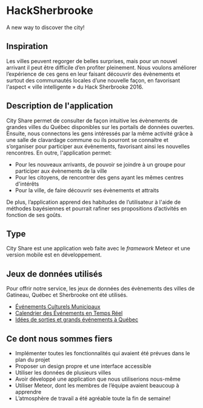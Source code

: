# HackSherbrooke
A new way to discover the city! 

## Inspiration
Les villes peuvent regorger de belles surprises, mais pour un nouvel arrivant il peut être difficile d’en profiter pleinement. Nous voulons améliorer l’expérience de ces gens en leur faisant découvrir des évènements et surtout des communautés locales d’une nouvelle façon, en favorisant l'aspect « ville intelligente » du Hack Sherbrooke 2016.

## Description de l'application
City Share permet de consulter de façon intuitive les évènements de grandes villes du Québec disponibles sur les portails de données ouvertes. Ensuite, nous connectons les gens intéressés par la même activité grâce à une salle de clavardage commune ou ils pourront se connaître et s’organiser pour participer aux évènements, favorisant ainsi les nouvelles rencontres. En outre, l'application permet:
+ Pour les nouveaux arrivants, de pouvoir se joindre à un groupe pour participer aux évènements de la ville
+ Pour les citoyens, de rencontrer des gens ayant les mêmes centres d'intérêts
+ Pour la ville, de faire découvrir ses évènements et attraits

De plus, l’application apprend des habitudes de l’utilisateur à l'aide de méthodes bayésiennes et pourrait rafiner ses propositions d’activités en fonction de ses goûts.

## Type
City Share est une application web faite avec le _framework_ Meteor et une version mobile est en développement.

## Jeux de données utilisés
Pour offrir notre service, les jeux de données des évènements des villes de Gatineau, Québec et Sherbrooke ont été utilisés.

- [Événements Culturels Municipaux](https://www.donneesquebec.ca/recherche/fr/dataset/vgat_-1089578594/resource/031b5af6-8b74-4491-9f52-8d12718c0bb0)
- [Calendrier des Événements en Temps Réel](https://www.donneesquebec.ca/recherche/fr/dataset/calendrier-des-evenements-en-temps-reel)
- [Idées de sorties et grands événements à Québec](https://www.donneesquebec.ca/recherche/fr/dataset/vque_5)

## Ce dont nous sommes fiers
+ Implémenter toutes les fonctionnalités qui avaient été prévues dans le plan du projet
+ Proposer un design propre et une interface accessible 
+ Utiliser les données de plusieurs villes
+ Avoir développé une application que nous utiliserions nous-même
+ Utiliser Meteor, dont les membres de l’équipe avaient beaucoup à apprendre
+ L’atmosphère de travail a été agréable toute la fin de semaine!
